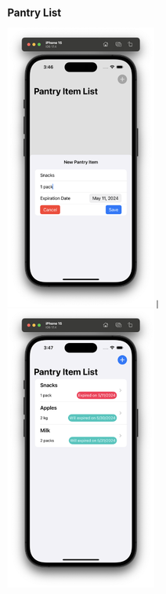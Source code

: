 ## Pantry List

<img src="https://github.com/ram4ik/PantryInventoryUsingSwiftDataModelCreation/blob/main/PantryInventoryUsingSwiftDataModelCreation/Assets.xcassets/1.imageset/1.png" width="300"> |
<img src="https://github.com/ram4ik/PantryInventoryUsingSwiftDataModelCreation/blob/main/PantryInventoryUsingSwiftDataModelCreation/Assets.xcassets/2.imageset/2.png" width="300">
